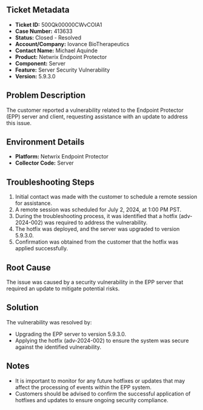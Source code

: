 ## Ticket Metadata
- **Ticket ID:** 500Qk00000CWvCOIA1
- **Case Number:** 413633
- **Status:** Closed - Resolved
- **Account/Company:** Iovance BioTherapeutics
- **Contact Name:** Michael Aquinde
- **Product:** Netwrix Endpoint Protector
- **Component:** Server
- **Feature:** Server Security Vulnerability
- **Version:** 5.9.3.0

## Problem Description
The customer reported a vulnerability related to the Endpoint Protector (EPP) server and client, requesting assistance with an update to address this issue.

## Environment Details
- **Platform:** Netwrix Endpoint Protector
- **Collector Code:** Server

## Troubleshooting Steps
1. Initial contact was made with the customer to schedule a remote session for assistance.
2. A remote session was scheduled for July 2, 2024, at 1:00 PM PST.
3. During the troubleshooting process, it was identified that a hotfix (adv-2024-002) was required to address the vulnerability.
4. The hotfix was deployed, and the server was upgraded to version 5.9.3.0.
5. Confirmation was obtained from the customer that the hotfix was applied successfully.

## Root Cause
The issue was caused by a security vulnerability in the EPP server that required an update to mitigate potential risks.

## Solution
The vulnerability was resolved by:
- Upgrading the EPP server to version 5.9.3.0.
- Applying the hotfix (adv-2024-002) to ensure the system was secure against the identified vulnerability.

## Notes
- It is important to monitor for any future hotfixes or updates that may affect the processing of events within the EPP system.
- Customers should be advised to confirm the successful application of hotfixes and updates to ensure ongoing security compliance.